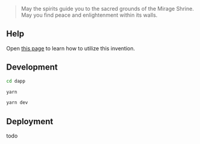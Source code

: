 > May the spirits guide you to the sacred grounds of the Mirage Shrine. May you find peace and enlightenment within its walls.

## Help

Open [this page](./HELP.md) to learn how to utilize this invention.

## Development

```bash
cd dapp
```

```bash
yarn
```

```bash
yarn dev
```

## Deployment

todo
